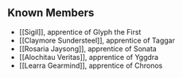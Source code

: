 

## Known Members
- [[Sigil]], apprentice of Glyph the First
- [[Claymore Sundersteel]], apprentice of Taggar
- [[Rosaria Jaysong]], apprentice of Sonata
- [[Alochitau Veritas]], apprentice of Yggdra
- [[Learra Gearmind]], apprentice of Chronos